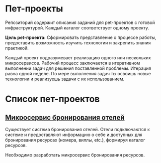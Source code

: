 Пет-проекты
===

Репозиторий содержит описания заданий для pet-проектов с готовой инфраструктурой. Каждый каталог соответствует одному проекту. 

**Цель pet-проекта:** Сформировать представление о процессе работы, предоставить возможность изучить технологии и закрепить знания практикой.

Каждый проект подразумевает реализацию одного или нескольких микросервисов. 
Рабочий процесс заключается в итеративном выполнении задач для решения поставленной проблемы. Итерация равна одной неделе. По мере выполнения задач ты освоишь новые технологии и реализуешь задачи с их использованием.  

# Список пет-проектов

## [Микросервис бронирования отелей](./booking-service/README.md)

Существует система бронирования отелей. Отели подключаются к системе и предоставляют информацию о себе и доступных для бронирования ресурсах (номера, виллы, etc.), формируя каталог ресурсов.  

Необходимо разработать микросервис бронирования ресурсов.